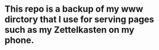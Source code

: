 # This repo is a backup of my www dirctory that I use for serving pages such as my Zettelkasten on my phone.
